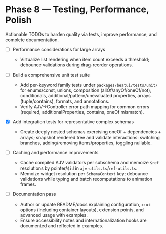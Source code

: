 # Phase 8 — Testing, Performance, Polish

Actionable TODOs to harden quality via tests, improve performance, and complete documentation.

- [ ] Performance considerations for large arrays
  - Virtualize list rendering when item count exceeds a threshold; debounce validations during drag-reorder operations.

- [ ] Build a comprehensive unit test suite
  - Add per-keyword family tests under `packages/beatui/tests/unit/` for enums/const, unions, composition (allOf/anyOf/oneOf/not), conditionals, additional/pattern/unevaluated properties, arrays (tuple/contains), formats, and annotations.
  - Verify AJV→Controller error path mapping for common errors (required, additionalProperties, contains, oneOf mismatch).

- [x] Add integration tests for representative complex schemas
  - Create deeply nested schemas exercising oneOf + dependencies + arrays; snapshot rendered tree and validate interactions: switching branches, adding/removing items/properties, toggling nullable.

- [ ] Caching and performance improvements
  - Cache compiled AJV validators per subschema and memoize `$ref` resolutions by pointer/`$id` in `ajv-utils.ts`/`ref-utils.ts`.
  - Memoize widget resolution per `SchemaContext` key; debounce validations while typing and batch recomputations to animation frames.

- [ ] Documentation pass
  - Author or update README/docs explaining configuration, `x:ui` options (including container layouts), extension points, and advanced usage with examples.
  - Ensure accessibility notes and internationalization hooks are documented and reflected in examples.
